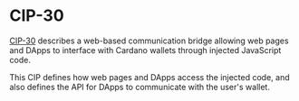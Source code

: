 # CIP-30

[CIP-30](https://github.com/cardano-foundation/CIPs/tree/master/CIP-0030) describes a web-based communication bridge allowing web pages and DApps to interface with Cardano wallets through injected JavaScript code.

This CIP defines how web pages and DApps access the injected code, and also defines the API for DApps to communicate with the user's wallet.
